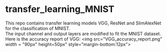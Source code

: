 # transfer_learning_MNIST
This repo contains transfer learning models VGG, ResNet and SlimAlexNet for the classification of MNIST. <br>
The input channel and output layers are modified to fit the MNIST dataset.<br>
Here is the accuracy report of VGG:
<img src="VGG_accuracy_report.png" width = "90px" height=50px" style="margin-bottom:12px"></img>
   

